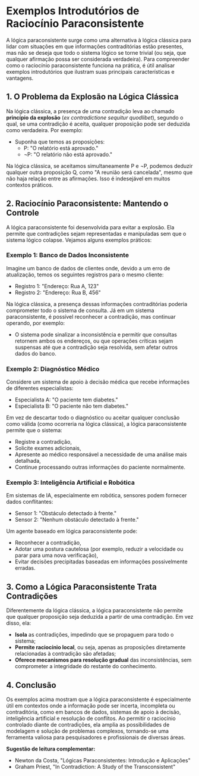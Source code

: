 
# Exemplos Introdutórios de Raciocínio Paraconsistente

A lógica paraconsistente surge como uma alternativa à lógica clássica para lidar com situações em que informações contraditórias estão presentes, mas não se deseja que todo o sistema lógico se torne trivial (ou seja, que qualquer afirmação possa ser considerada verdadeira). Para compreender como o raciocínio paraconsistente funciona na prática, é útil analisar exemplos introdutórios que ilustram suas principais características e vantagens.

## 1. O Problema da Explosão na Lógica Clássica

Na lógica clássica, a presença de uma contradição leva ao chamado **princípio da explosão** (*ex contradictione sequitur quodlibet*), segundo o qual, se uma contradição é aceita, qualquer proposição pode ser deduzida como verdadeira. Por exemplo:

- Suponha que temos as proposições:
  - P: "O relatório está aprovado."
  - ¬P: "O relatório não está aprovado."

Na lógica clássica, se aceitamos simultaneamente P e ¬P, podemos deduzir qualquer outra proposição Q, como "A reunião será cancelada", mesmo que não haja relação entre as afirmações. Isso é indesejável em muitos contextos práticos.

## 2. Raciocínio Paraconsistente: Mantendo o Controle

A lógica paraconsistente foi desenvolvida para evitar a explosão. Ela permite que contradições sejam representadas e manipuladas sem que o sistema lógico colapse. Vejamos alguns exemplos práticos:

### Exemplo 1: Banco de Dados Inconsistente

Imagine um banco de dados de clientes onde, devido a um erro de atualização, temos os seguintes registros para o mesmo cliente:

- Registro 1: "Endereço: Rua A, 123"
- Registro 2: "Endereço: Rua B, 456"

Na lógica clássica, a presença dessas informações contraditórias poderia comprometer todo o sistema de consulta. Já em um sistema paraconsistente, é possível reconhecer a contradição, mas continuar operando, por exemplo:

- O sistema pode sinalizar a inconsistência e permitir que consultas retornem ambos os endereços, ou que operações críticas sejam suspensas até que a contradição seja resolvida, sem afetar outros dados do banco.

### Exemplo 2: Diagnóstico Médico

Considere um sistema de apoio à decisão médica que recebe informações de diferentes especialistas:

- Especialista A: "O paciente tem diabetes."
- Especialista B: "O paciente não tem diabetes."

Em vez de descartar todo o diagnóstico ou aceitar qualquer conclusão como válida (como ocorreria na lógica clássica), a lógica paraconsistente permite que o sistema:

- Registre a contradição,
- Solicite exames adicionais,
- Apresente ao médico responsável a necessidade de uma análise mais detalhada,
- Continue processando outras informações do paciente normalmente.

### Exemplo 3: Inteligência Artificial e Robótica

Em sistemas de IA, especialmente em robótica, sensores podem fornecer dados conflitantes:

- Sensor 1: "Obstáculo detectado à frente."
- Sensor 2: "Nenhum obstáculo detectado à frente."

Um agente baseado em lógica paraconsistente pode:

- Reconhecer a contradição,
- Adotar uma postura cautelosa (por exemplo, reduzir a velocidade ou parar para uma nova verificação),
- Evitar decisões precipitadas baseadas em informações possivelmente erradas.

## 3. Como a Lógica Paraconsistente Trata Contradições

Diferentemente da lógica clássica, a lógica paraconsistente não permite que qualquer proposição seja deduzida a partir de uma contradição. Em vez disso, ela:

- **Isola** as contradições, impedindo que se propaguem para todo o sistema;
- **Permite raciocínio local**, ou seja, apenas as proposições diretamente relacionadas à contradição são afetadas;
- **Oferece mecanismos para resolução gradual** das inconsistências, sem comprometer a integridade do restante do conhecimento.

## 4. Conclusão

Os exemplos acima mostram que a lógica paraconsistente é especialmente útil em contextos onde a informação pode ser incerta, incompleta ou contraditória, como em bancos de dados, sistemas de apoio à decisão, inteligência artificial e resolução de conflitos. Ao permitir o raciocínio controlado diante de contradições, ela amplia as possibilidades de modelagem e solução de problemas complexos, tornando-se uma ferramenta valiosa para pesquisadores e profissionais de diversas áreas.


**Sugestão de leitura complementar:**  
- Newton da Costa, "Lógicas Paraconsistentes: Introdução e Aplicações"
- Graham Priest, "In Contradiction: A Study of the Transconsistent"

